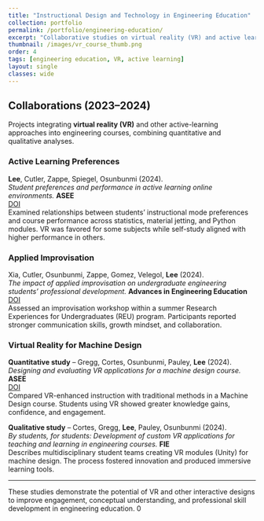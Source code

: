 ```yaml
---
title: "Instructional Design and Technology in Engineering Education"
collection: portfolio
permalink: /portfolio/engineering-education/
excerpt: "Collaborative studies on virtual reality (VR) and active learning in engineering courses."
thumbnail: /images/vr_course_thumb.png
order: 4
tags: [engineering education, VR, active learning]
layout: single
classes: wide
---
```


## Collaborations (2023–2024)
Projects integrating **virtual reality (VR)** and other active-learning approaches into engineering courses, combining quantitative and qualitative analyses.

### Active Learning Preferences
**Lee**, Cutler, Zappe, Spiegel, Osunbunmi (2024).  
*Student preferences and performance in active learning online environments.* **ASEE**  
[DOI](https://doi.org/10.18260/1-2--48018)  
Examined relationships between students’ instructional mode preferences and course performance across statistics, material jetting, and Python modules. VR was favored for some subjects while self-study aligned with higher performance in others.

### Applied Improvisation
Xia, Cutler, Osunbunmi, Zappe, Gomez, Velegol, **Lee** (2024).  
*The impact of applied improvisation on undergraduate engineering students’ professional development.* **Advances in Engineering Education**  
[DOI](https://doi.org/10.18260/3-1-1153-36069)  
Assessed an improvisation workshop within a summer Research Experiences for Undergraduates (REU) program. Participants reported stronger communication skills, growth mindset, and collaboration.

### Virtual Reality for Machine Design
**Quantitative study** – Gregg, Cortes, Osunbunmi, Pauley, **Lee** (2024).  
*Designing and evaluating VR applications for a machine design course.* **ASEE**  
[DOI](https://doi.org/10.18260/1-2--47139)  
Compared VR-enhanced instruction with traditional methods in a Machine Design course. Students using VR showed greater knowledge gains, confidence, and engagement.

**Qualitative study** – Cortes, Gregg, **Lee**, Pauley, Osunbunmi (2024).  
*By students, for students: Development of custom VR applications for teaching and learning in engineering courses.* **FIE**  
Describes multidisciplinary student teams creating VR modules (Unity) for machine design. The process fostered innovation and produced immersive learning tools.

---

These studies demonstrate the potential of VR and other interactive designs to improve engagement, conceptual understanding, and professional skill development in engineering education.
0

  


